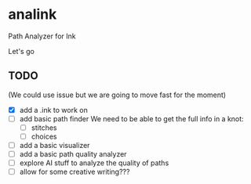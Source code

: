 # analink
Path Analyzer for Ink

Let's go


## TODO 

(We could use issue but we are going to move fast for the moment)

- [x] add a .ink to work on 
- [ ] add basic path finder
We need to be able to get the full info in a knot:
    - [ ] stitches
    - [ ] choices
- [ ] add a basic visualizer
- [ ] add a basic path quality analyzer
- [ ] explore AI stuff to analyze the quality of paths
- [ ] allow for some creative writing???